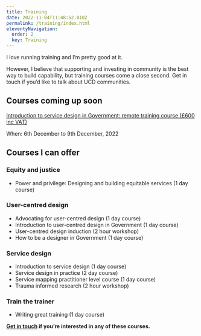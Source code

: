 ```yaml
---
title: Training
date: 2022-11-04T11:48:52.010Z
permalink: /training/index.html
eleventyNavigation:
  order: 2
  key: Training
---
```

I love running training and I’m pretty good at it. 

However, I believe that supporting and investing in community is the best way to build capability, but training courses come a close second. Get in touch if you’d like to talk about UCD communities. 

## Courses coming up soon

[Introduction to service design in Government: remote training course (£600 inc VAT)](https://ignaciaorellana.com/training/)

W﻿hen: 6th December to 9th December, 2022

## Courses I can offer

### Equity and justice

* Power and privilege: Designing and building equitable services (1 day course)

### User-centred design

* Advocating for user-centred design (1 day course)
* Introduction to user-centred design in Government (1 day course)
* User-centred design induction (2 hour workshop)
* How to be a designer in Government (1 day course)

### Service design

* Introduction to service design (1 day course)
* Service design in practice (2 day course)
* Service mapping practitioner level course (1 day course)
* Trauma informed research (2 hour workshop)

### Train the trainer

* Writing great training (1 day course)



**[Get in touch](/contact/index.html) if you’re interested in any of these courses.**